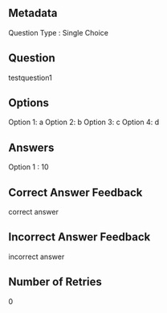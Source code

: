 ## Metadata
Question Type : Single Choice

## Question
testquestion1

## Options
Option 1: a
Option 2: b
Option 3: c
Option 4: d

## Answers
Option 1 : 10

## Correct Answer Feedback
correct answer

## Incorrect Answer Feedback
incorrect answer

## Number of Retries
0


